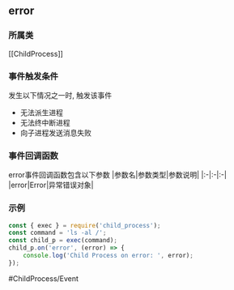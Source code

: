 ## error
### 所属类
[[ChildProcess]]

### 事件触发条件
发生以下情况之一时, 触发该事件
- 无法派生进程
- 无法终中断进程
- 向子进程发送消息失败

### 事件回调函数
error事件回调函数包含以下参数
|参数名|参数类型|参数说明|
|:-|:-|:-|
|error|Error|异常错误对象|

### 示例
```javascript
const { exec } = require('child_process');
const command = 'ls -al /';
const child_p = exec(command);
child_p.on('error', (error) => {
    console.log('Child Process on error: ', error);
});
```

#ChildProcess/Event 